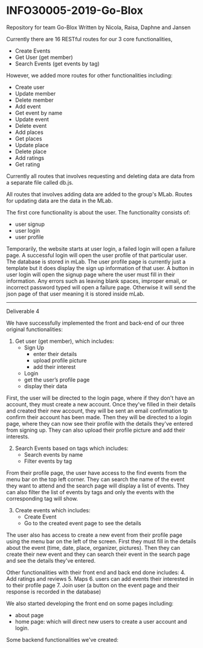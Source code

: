 # INFO30005-2019-Go-Blox

Repository for team Go-Blox
Written by Nicola, Raisa, Daphne and Jansen

Currently there are 16 RESTful routes for our 3 core functionalities,
- Create Events
- Get User (get member)
- Search Events (get events by tag)

However, we added more routes for other functionalities including:
- Create user
- Update member
- Delete member
- Add event
- Get event by name
- Update event
- Delete event
- Add places
- Get places
- Update place
- Delete place
- Add ratings
- Get rating


Currently all routes that involves requesting and deleting data are data from a separate file called db.js.

All routes that involves adding data are added to the group's MLab. Routes for updating data are the data in the MLab.

The first core functionality is about the user. The functionality consists of:
  - user signup
  - user login
  - user profile

Temporarily, the website starts at user login, a failed login will open a failure page. A successful login will open the user profile of that particular user. The database is stored in mLab. The user profile page is currently just a template but it does display the sign up information of that user. A button in user login will open the signup page where the user must fill in their information. Any errors such as leaving blank spaces, improper email, or incorrect password typed will open a failure page. Otherwise it will send the json page of that user meaning it is stored inside mLab.


__________________________
Deliverable 4

We have successfully implemented the front and back-end of our three original functionalities:

1. Get user (get member), which includes:
    - Sign Up
        - enter their details
        - upload profile picture
        - add their interest
    - Login
    - get the user’s profile page
    - display their data

First, the user will be directed to the login page, where if they don't have an account, they must create a new account. Once they've filled in their details and created their new account, they will be sent an email confirmation tp confirm their account has been made. Then they will be directed to a login page, where they can now see their profile with the details they've entered from signing up. They can also upload their profile picture and add their interests.

2. Search Events based on tags which includes:
    - Search events by name
    - Filter events by tag

From their profile page, the user have access to the find events from the menu bar on the top left corner. They can search the name of the event they want to attend and the search page will display a list of events. They can also filter the list of events by tags and only the events with the corresponding tag will show.

3. Create events which includes:
    - Create Event
    - Go to the created event page to see the details

The user also has access to create a new event from their profile page using the menu bar on the left of the screen. First they must fill in the details about the event (time, date, place, organizer, pictures). Then they can create their new event and they can search their event in the search page and see the details they've entered.

Other functionalities with their front end and back end done includes:
4. Add ratings and reviews
5. Maps
6. users can add events their interested in to their profile page
7. Join user (a button on the event page and their response is recorded in the database)

We also started developing the front end on some pages including:
- about page
- home page: which will direct new users to create a user account and login.

Some backend functionalities we've created:
